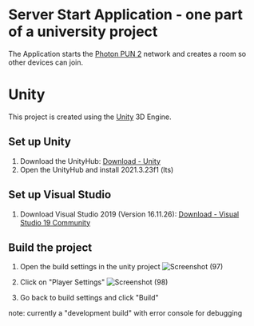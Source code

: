 # Server Start Application - one part of a university project
The Application starts the [Photon PUN 2](https://www.photonengine.com/pun) network and creates a room so other devices can join. 

# Unity
This project is created using the [Unity](https://unity.com/de) 3D Engine.

## Set up Unity
1. Download the UnityHub: [Download - Unity](https://unity.com/download)
2. Open the UnityHub and install 2021.3.23f1 (lts)

## Set up Visual Studio
1. Download Visual Studio 2019 (Version 16.11.26): [Download - Visual Studio 19 Community](https://learn.microsoft.com/de-de/visualstudio/releases/2019/release-notes)

## Build the project
1. Open the build settings in the unity project
![Screenshot (97)](https://github.com/chantalburkhard/WIAP_Server_Start_Application/assets/73609488/23963af3-7cf0-4bfd-bc4c-5039a1195616)

3. Click on "Player Settings"
![Screenshot (98)](https://github.com/chantalburkhard/WIAP_Server_Start_Application/assets/73609488/d361a45b-ffdb-4ca6-82d0-4dd5d39620bf)

5. Go back to build settings and click "Build"

note: currently a "development build" with error console for debugging

